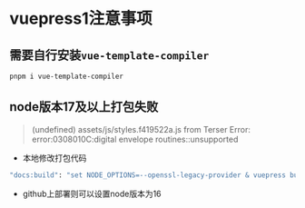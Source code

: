 # vuepress1注意事项

## 需要自行安装`vue-template-compiler`

```sh
pnpm i vue-template-compiler
```

## node版本17及以上打包失败
>(undefined) assets/js/styles.f419522a.js from Terser
>Error: error:0308010C:digital envelope routines::unsupported

- 本地修改打包代码

```sh
"docs:build": "set NODE_OPTIONS=--openssl-legacy-provider & vuepress build docs"
```

- github上部署则可以设置node版本为16
